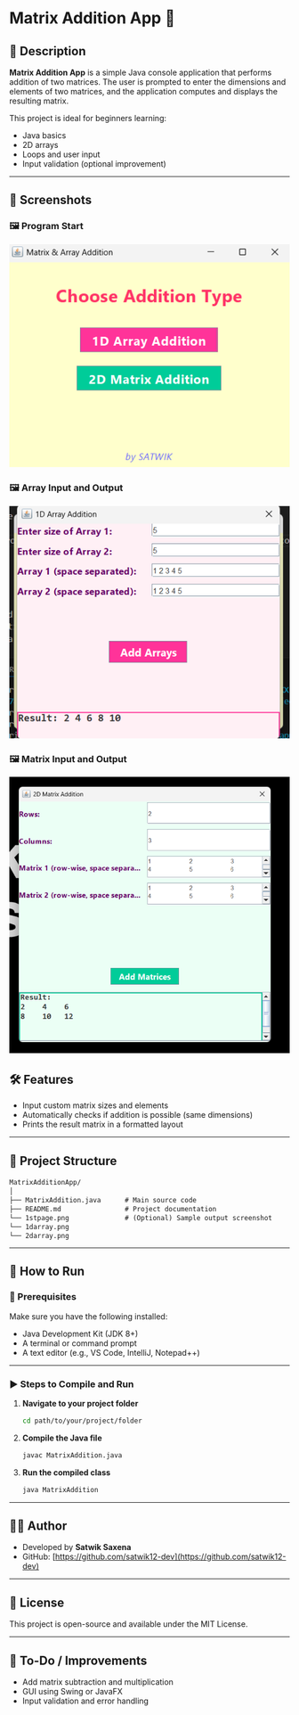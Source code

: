 
# Matrix Addition App 🧮

## 📌 Description

**Matrix Addition App** is a simple Java console application that performs addition of two matrices. The user is prompted to enter the dimensions and elements of two matrices, and the application computes and displays the resulting matrix.

This project is ideal for beginners learning:
- Java basics
- 2D arrays
- Loops and user input
- Input validation (optional improvement)

---

## 📸 Screenshots

### 🖼️ Program Start
![Program Start](1stpage.png)

### 🖼️ Array Input and Output
![1-Dimension Array Input and Output](1darray.png)

### 🖼️ Matrix Input and Output
![2-Dimension Array or Matrix Input and Output](2darray.png)


## 🛠️ Features

- Input custom matrix sizes and elements
- Automatically checks if addition is possible (same dimensions)
- Prints the result matrix in a formatted layout

---

## 📂 Project Structure

```
MatrixAdditionApp/
│
├── MatrixAddition.java      # Main source code
├── README.md                # Project documentation
└── 1stpage.png              # (Optional) Sample output screenshot
└── 1darray.png
└── 2darray.png
```

---

## 🚀 How to Run

### 🧰 Prerequisites
Make sure you have the following installed:
- Java Development Kit (JDK 8+)
- A terminal or command prompt
- A text editor (e.g., VS Code, IntelliJ, Notepad++)

---

### ▶️ Steps to Compile and Run

1. **Navigate to your project folder**
   ```bash
   cd path/to/your/project/folder
   ```

2. **Compile the Java file**
   ```bash
   javac MatrixAddition.java
   ```

3. **Run the compiled class**
   ```bash
   java MatrixAddition
   ```

---

## 🧑‍💻 Author

- Developed by **Satwik Saxena**
- GitHub: [https://github.com/satwik12-dev](https://github.com/satwik12-dev)

---

## 📝 License

This project is open-source and available under the MIT License.

---

## 🔧 To-Do / Improvements

- Add matrix subtraction and multiplication
- GUI using Swing or JavaFX
- Input validation and error handling
